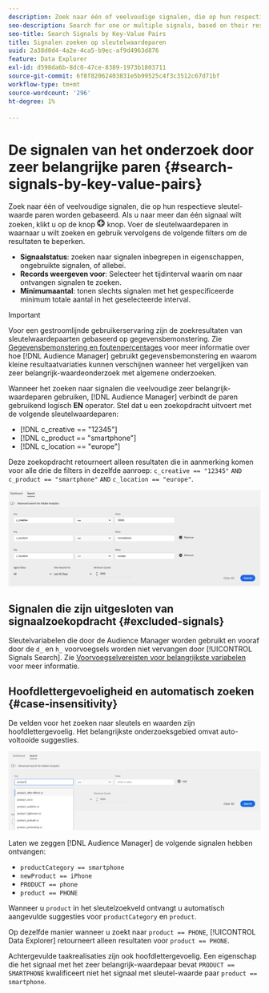 ```yaml
---
description: Zoek naar één of veelvoudige signalen, die op hun respectieve sleutel-waarde paren worden gebaseerd.
seo-description: Search for one or multiple signals, based on their respective key-value pairs.
seo-title: Search Signals by Key-Value Pairs
title: Signalen zoeken op sleutelwaardeparen
uuid: 2a38d0d4-4a2e-4ca5-b9ec-af9d4963d876
feature: Data Explorer
exl-id: d598da6b-8dc0-47ce-8389-1973b1803711
source-git-commit: 6f8f82062403831e5b99525c4f3c3512c67d71bf
workflow-type: tm+mt
source-wordcount: '296'
ht-degree: 1%

---
```


# De signalen van het onderzoek door zeer belangrijke paren {#search-signals-by-key-value-pairs}

Zoek naar één of veelvoudige signalen, die op hun respectieve sleutel-waarde paren worden gebaseerd.
Als u naar meer dan één signaal wilt zoeken, klikt u op de knop ![Toevoegen](assets/icon_add.png) knop. Voer de sleutelwaardeparen in waarnaar u wilt zoeken en gebruik vervolgens de volgende filters om de resultaten te beperken.

* **Signaalstatus**: zoeken naar signalen inbegrepen in eigenschappen, ongebruikte signalen, of allebei.
* **Records weergeven voor**: Selecteer het tijdinterval waarin om naar ontvangen signalen te zoeken.
* **Minimumaantal**: tonen slechts signalen met het gespecificeerde minimum totale aantal in het geselecteerde interval.

>[!IMPORTANT]
>
>Voor een gestroomlijnde gebruikerservaring zijn de zoekresultaten van sleutelwaardepaarten gebaseerd op gegevensbemonstering. Zie [Gegevensbemonstering en foutenpercentages](/help/using/reporting/report-sampling.md) voor meer informatie over hoe [!DNL Audience Manager] gebruikt gegevensbemonstering en waarom kleine resultaatvariaties kunnen verschijnen wanneer het vergelijken van zeer belangrijk-waardeonderzoek met algemene onderzoeken.

Wanneer het zoeken naar signalen die veelvoudige zeer belangrijk-waardeparen gebruiken, [!DNL Audience Manager] verbindt de paren gebruikend logisch **EN** operator. Stel dat u een zoekopdracht uitvoert met de volgende sleutelwaardeparen:

* [!DNL c_creative == "12345"]
* [!DNL c_product == "smartphone"]
* [!DNL c_location == "europe"]

Deze zoekopdracht retourneert alleen resultaten die in aanmerking komen voor alle drie de filters in dezelfde aanroep: `c_creative == "12345"` `AND` `c_product == "smartphone"` `AND` `c_location == "europe"`.

![](assets/signals-search.png)

## Signalen die zijn uitgesloten van signaalzoekopdracht {#excluded-signals}

Sleutelvariabelen die door de Audience Manager worden gebruikt en vooraf door de `d_` en `h_` voorvoegsels worden niet vervangen door [!UICONTROL Signals Search]. Zie [Voorvoegselvereisten voor belangrijkste variabelen](../../traits/trait-variable-prefixes.md) voor meer informatie.

## Hoofdlettergevoeligheid en automatisch zoeken {#case-insensitivity}

De velden voor het zoeken naar sleutels en waarden zijn hoofdlettergevoelig. Het belangrijkste onderzoeksgebied omvat auto-voltooide suggesties.

![](assets/signal-search-suggestions.png)

Laten we zeggen [!DNL Audience Manager] de volgende signalen hebben ontvangen:

* `productCategory == smartphone`
* `newProduct == iPhone`
* `PRODUCT == phone`
* `product == PHONE`

Wanneer u `product` in het sleutelzoekveld ontvangt u automatisch aangevulde suggesties voor `productCategory` en `product`.

Op dezelfde manier wanneer u zoekt naar `product == PHONE`, [!UICONTROL Data Explorer] retourneert alleen resultaten voor `product == PHONE`.

Achtergevulde taakrealisaties zijn ook hoofdlettergevoelig. Een eigenschap die het signaal met het zeer belangrijk-waardepaar bevat `PRODUCT == SMARTPHONE` kwalificeert niet het signaal met sleutel-waarde paar `product == smartphone`.
